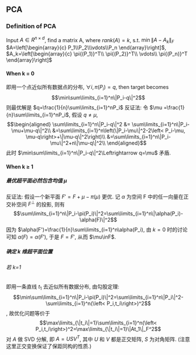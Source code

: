 ## PCA

### Definition of PCA

Input $A\in R^{n\times d}$, find a matrix A, where $rank(A)=k$, s.t. $\min\|A-A_k\|_F$
$A=\left[\begin{array}{c}
P_1\\P_2\\\vdots\\P_n
\end{array}\right]$, $A_k=\left[\begin{array}{c}
\pi{(P_1)}^T\\
\pi{(P_2)}^T\\
\vdots\\
\pi{(P_n)}^T
\end{array}\right]$

#### When k = 0
即用一个点近似所有数据点的分布, $\forall i, \pi(P_i)=q$, then target becomes
$$\min\sum\limits_{i=1}^n\|P_i-q\|^2$$
则最优解是 $q=\frac{1}{n}\sum\limits_{i=1}^nP_i$
反证法: 令 $\mu =\frac{1}{n}\sum\limits_{i=1}^nP_i$, 假设 $q\not=\mu$, 
$$\begin{aligned}
\sum\limits_{i=1}^n\|P_i-q\|^2 &= \sum\limits_{i=1}^n\|P_i-\mu+\mu-q\|^2\\
&=\sum\limits_{i=1}^n\left(\|P_i-\mu\|^2-2\left< P_i-\mu, \mu-q\right>+\|\mu-q\|^2\right)\\
&=\sum\limits_{i=1}^n\|P_i-\mu\|^2+n\|\mu-q\|^2\\
\end{aligned}$$
此时 $\min\sum\limits_{i=1}^n\|P_i-q\|^2\Leftrightarrow q=\mu$ 矛盾.

#### When k $\ge$ 1
##### 最优超平面必然包含均值 $\mu$
反证法: 假设一个新平面 $F'=F+\mu-\pi(\mu)$ 更优. 记 $\alpha$ 为空间 F 中的任一向量在正交补空间 $F^{\perp}$ 的投影, 则有 $$\sum\limits_{i=1}^n\|P_i-\pi(P_i)\|^2=\sum\limits_{i=1}^n\|\alpha(P_i)-\alpha(F)\|^2$$
因为 $\alpha(F')=\frac{1}{n}\sum\limits_{i=1}^n\alpha(P_i), 由 $k=0$ 时的讨论可知 $\alpha(F)=\alpha(F')$, 于是 $F=F'$, 从而 $\mu\inF$.
##### 确定 k 维超平面位置
###### 若 k=1
即用一条直线 $t_1$ 去近似所有数据分布, 由勾股定理:
$$\min\sum\limits_{i=1}^n\|P_i-\pi(P_i)\|^2=\sum\limits_{i=1}^n\|P_i\|^2-\sum\limits_{i=1}^n(\left< P_i,t_i\right>)^2$$, 故优化问题等价于$$\max\limits_{\|t_i\|=1}\sum\limits_{i=1}^n(\left< P_i,t_i\right>)^2=\max\limits_{\|t_i\|=1}\|At_1\|_F^2$$
对 $A$ 做 SVD 分解, 即 $A=USV^T$, 其中 $U$ 和 $V$ 都是正交矩阵, $S$ 为对角矩阵. (注意这里正交变换保证了保距同构的性质.)